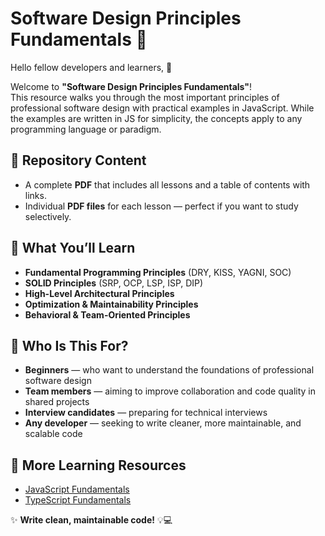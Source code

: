 # Software Design Principles Fundamentals 📘  

Hello fellow developers and learners, 👋  

Welcome to **"Software Design Principles Fundamentals"**!  
This resource walks you through the most important principles of professional software design with practical examples in JavaScript. While the examples are written in JS for simplicity, the concepts apply to any programming language or paradigm.  


## 📂 Repository Content
- A complete **PDF** that includes all lessons and a table of contents with links.  
- Individual **PDF files** for each lesson — perfect if you want to study selectively.  


## 📖 What You’ll Learn
- **Fundamental Programming Principles** (DRY, KISS, YAGNI, SOC)  
- **SOLID Principles** (SRP, OCP, LSP, ISP, DIP)  
- **High-Level Architectural Principles**  
- **Optimization & Maintainability Principles**  
- **Behavioral & Team-Oriented Principles**  


## 🎯 Who Is This For?
- **Beginners** — who want to understand the foundations of professional software design  
- **Team members** — aiming to improve collaboration and code quality in shared projects  
- **Interview candidates** — preparing for technical interviews  
- **Any developer** — seeking to write cleaner, more maintainable, and scalable code  


## 🔗 More Learning Resources
- [JavaScript Fundamentals](https://github.com/GoranKukic/javascript-fundamentals)  
- [TypeScript Fundamentals](https://github.com/GoranKukic/typescript-fundamentals)  


✨ **Write clean, maintainable code!** 💡💻  

